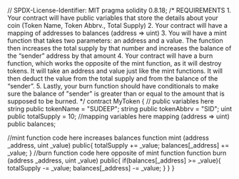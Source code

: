 // SPDX-License-Identifier: MIT
pragma solidity 0.8.18;
/*
       REQUIREMENTS
    1. Your contract will have public variables that store the details about your coin (Token Name, Token Abbrv., Total Supply)
    2. Your contract will have a mapping of addresses to balances (address => uint)
    3. You will have a mint function that takes two parameters: an address and a value. 
       The function then increases the total supply by that number and increases the balance 
       of the “sender” address by that amount
    4. Your contract will have a burn function, which works the opposite of the mint function, as it will destroy tokens. 
       It will take an address and value just like the mint functions. It will then deduct the value from the total supply 
       and from the balance of the “sender”.
    5. Lastly, your burn function should have conditionals to make sure the balance of "sender" is greater than or equal 
       to the amount that is supposed to be burned.
*/
contract  MyToken {
// public variables here
    string public tokenName = "SUDEEP";
    string public tokenAbbrv = "SID";
    uint public totalSupply = 10;
//mapping variables here
    mapping (address => uint) public balances;

//mint function code here increases balances
 function mint (address _address, uint _value) public{
   totalSupply += _value;
   balances[_address] += _value;
}
//burn function code here opposite of mint function
function burn (address _address, uint _value) public{
    if(balances[_address] >= _value){
       totalSupply -= _value;
       balances[_address] -= _value;
    }
  }
}
